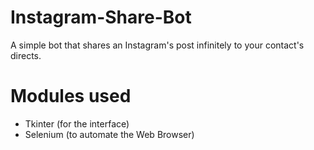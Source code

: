 # Instagram-Share-Bot
A simple bot that shares an Instagram's post infinitely to your contact's directs.

# Modules used
- Tkinter (for the interface)
- Selenium (to automate the Web Browser)
